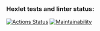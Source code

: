 ### Hexlet tests and linter status:
[![Actions Status](https://github.com/Wezzer42/python-project-lvl1/workflows/hexlet-check/badge.svg)](https://github.com/Wezzer42/python-project-lvl1/actions)
[![Maintainability](https://api.codeclimate.com/v1/badges/8835b96237976b5aa26c/maintainability)](https://codeclimate.com/github/Wezzer42/python-project-lvl1/maintainability)
